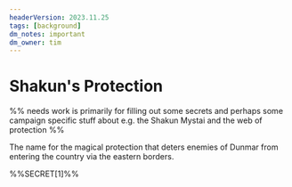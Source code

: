 ```yaml
---
headerVersion: 2023.11.25
tags: [background]
dm_notes: important
dm_owner: tim
---
```

# Shakun's Protection

%% needs work is primarily for filling out some secrets and perhaps some campaign specific stuff about e.g. the Shakun Mystai and the web of protection %%

The name for the magical protection that deters enemies of Dunmar from entering the country via the eastern borders. 

%%SECRET[1]%%